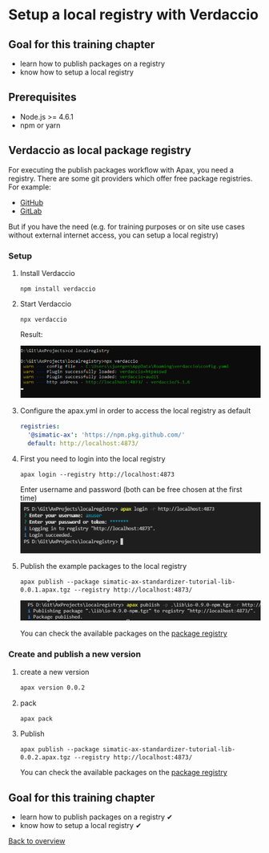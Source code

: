 # Setup a local registry with Verdaccio

## Goal for this training chapter
- learn how to publish packages on a registry
- know how to setup a local registry

## Prerequisites
- Node.js >= 4.6.1
- npm or yarn

## Verdaccio as local package registry
For executing the publish packages workflow with Apax, you need a registry. There are some git providers which offer free package registries. For example:

- [GitHub](https://github.com/)
- [GitLab](https://about.gitlab.com/)

But if you have the need (e.g. for training purposes or on site use cases without external internet access, you can setup a local registry)

### Setup

1. Install Verdaccio

    ```
    npm install verdaccio
    ```

1. Start Verdaccio

    ```
    npx verdaccio
    ```

    Result:

    ![start](images/startverdaccio.png)


1.  Configure the apax.yml in order to access the local registry as default

    ```yml
    registries:
      '@simatic-ax': 'https://npm.pkg.github.com/'
      default: http://localhost:4873/
    ```

1. First you need to login into the local registry

    ```
    apax login --registry http://localhost:4873
    ```

    Enter username and password (both can be free chosen at the first time)
    ![login](images/login.png)


1. Publish the example  packages to the local registry

    ```
    apax publish --package simatic-ax-standardizer-tutorial-lib-0.0.1.apax.tgz --registry http://localhost:4873/
    ```

    ![login](images/published.png)

    You can check the available packages on the [package registry](http://localhost:4873)

### Create and publish a new version

1. create a new version

    ```sh
    apax version 0.0.2
    ```

1. pack 

    ```sh
    apax pack
    ```

1. Publish

    ```
    apax publish --package simatic-ax-standardizer-tutorial-lib-0.0.2.apax.tgz --registry http://localhost:4873/
    ```

    You can check the available packages on the [package registry](http://localhost:4873)

## Goal for this training chapter
- learn how to publish packages on a registry ✔
- know how to setup a local registry ✔

[Back to overview](./../README.md)